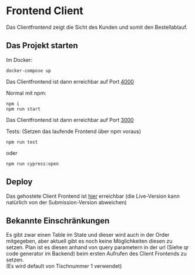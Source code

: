 # Frontend Client

Das Clientfrontend zeigt die Sicht des Kunden und somit den Bestellablauf.

## Das Projekt starten

Im Docker:

    docker-compose up

Das Clientfrontend ist dann erreichbar auf Port [4000](http://localhost:4000)

Normal mit npm:

    npm i
    npm run start

Das Clientfrontend ist dann erreichbar auf Port [3000](http://localhost:3000/login)

Tests:
(Setzen das laufende Frontend über npm voraus)
    
    npm run test

oder

    npm run cypress:open


## Deploy

Das gehostete Client Frontend ist [hier](https://dopeshot.coffee/menu) erreichbar
(die Live-Version kann natürlich von der Submission-Version abweichen)


## Bekannte Einschränkungen

Es gibt zwar einen Table im State und dieser wird auch in der Order mitgegeben, aber aktuell gibt es noch keine Möglichkeiten diesen zu setzen.
Plan ist es diesen anhand von query parametern in der url (Siehe qr code generator im Backend) beim ersten Aufrufen des Client Frontends zu setzen.  
(Es wird default von Tischnummer 1 verwendet)
